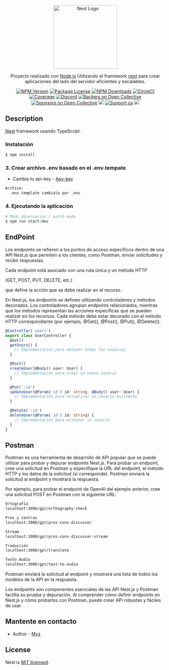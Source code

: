 <p align="center">
  <a href="http://nestjs.com/" target="blank"><img src="https://nestjs.com/img/logo-small.svg" width="200" alt="Nest Logo" /></a>
</p>

[circleci-image]: https://img.shields.io/circleci/build/github/nestjs/nest/master?token=abc123def456
[circleci-url]: https://circleci.com/gh/nestjs/nest

  <p align="center">Proyecto realizado con <a href="http://nodejs.org" target="_blank">Node.js</a> Utilizando el framework <a href="https://nestjs.com/">nest</a> para crear aplicaciones del lado del servidor eficientes y escalables.</p>
    <p align="center">
<a href="https://www.npmjs.com/~nestjscore" target="_blank"><img src="https://img.shields.io/npm/v/@nestjs/core.svg" alt="NPM Version" /></a>
<a href="https://www.npmjs.com/~nestjscore" target="_blank"><img src="https://img.shields.io/npm/l/@nestjs/core.svg" alt="Package License" /></a>
<a href="https://www.npmjs.com/~nestjscore" target="_blank"><img src="https://img.shields.io/npm/dm/@nestjs/common.svg" alt="NPM Downloads" /></a>
<a href="https://circleci.com/gh/nestjs/nest" target="_blank"><img src="https://img.shields.io/circleci/build/github/nestjs/nest/master" alt="CircleCI" /></a>
<a href="https://coveralls.io/github/nestjs/nest?branch=master" target="_blank"><img src="https://coveralls.io/repos/github/nestjs/nest/badge.svg?branch=master#9" alt="Coverage" /></a>
<a href="https://discord.gg/G7Qnnhy" target="_blank"><img src="https://img.shields.io/badge/discord-online-brightgreen.svg" alt="Discord"/></a>
<a href="https://opencollective.com/nest#backer" target="_blank"><img src="https://opencollective.com/nest/backers/badge.svg" alt="Backers on Open Collective" /></a>
<a href="https://opencollective.com/nest#sponsor" target="_blank"><img src="https://opencollective.com/nest/sponsors/badge.svg" alt="Sponsors on Open Collective" /></a>
  <a href="https://paypal.me/kamilmysliwiec" target="_blank"><img src="https://img.shields.io/badge/Donate-PayPal-ff3f59.svg"/></a>
    <a href="https://opencollective.com/nest#sponsor"  target="_blank"><img src="https://img.shields.io/badge/Support%20us-Open%20Collective-41B883.svg" alt="Support us"></a>
  <a href="https://twitter.com/nestframework" target="_blank"><img src="https://img.shields.io/twitter/follow/nestframework.svg?style=social&label=Follow"></a>
</p>
  <!--[![Backers on Open Collective](https://opencollective.com/nest/backers/badge.svg)](https://opencollective.com/nest#backer)
  [![Sponsors on Open Collective](https://opencollective.com/nest/sponsors/badge.svg)](https://opencollective.com/nest#sponsor)-->

## Description

[Nest](https://github.com/nestjs/nest) framework usando TypeScript .

### Instalación
```bash
$ npm install
```

### 3. Crear archivo .env basado en el .env.tempate
- Cambia tu api-key - [Apy-key](https://platform.openai.com/api-keys)
```bash
Archivo: 
  .env.template cambialo por .env

```

### 4. Ejecutando la aplicación

```bash
# Modo observacion / watch mode
$ npm run start:dev
```


## EndPoint

Los endpoints se refieren a los puntos de acceso específicos dentro de una API Nest.js que permiten a los clientes, como Postman, enviar solicitudes y recibir respuestas. 

Cada endpoint está asociado con una ruta única y un método HTTP 

(GET, POST, PUT, DELETE, etc.) 

que define la acción que se debe realizar en el recurso.

En Nest.js, los endpoints se definen utilizando controladores y métodos decorados. Los controladores agrupan endpoints relacionados, mientras que los métodos representan las acciones específicas que se pueden realizar en los recursos. Cada método debe estar decorado con el método HTTP correspondiente (por ejemplo, @Get(), @Post(), @Put(), @Delete()).

```typescript
@Controller('users')
export class UserController {
  @Get()
  getUsers() {
    // Implementación para obtener todos los usuarios
  }

  @Post()
  createUser(@Body() user: User) {
    // Implementación para crear un nuevo usuario
  }

  @Put(':id')
  updateUser(@Param('id') id: string, @Body() user: User) {
    // Implementación para actualizar un usuario existente
  }

  @Delete(':id')
  deleteUser(@Param('id') id: string) {
    // Implementación para eliminar un usuario
  }
}

```

## Postman
Postman es una herramienta de desarrollo de API popular que se puede utilizar para probar y depurar endpoints Nest.js. Para probar un endpoint, cree una solicitud en Postman y especifique la URL del endpoint, el método HTTP y los datos de la solicitud (si corresponde). Postman enviará la solicitud al endpoint y mostrará la respuesta.

Por ejemplo, para probar el endpoint de OpenAI del ejemplo anterior, cree una solicitud POST en Postman con la siguiente URL:
```bash
Ortografía
localhost:3000/gpt/orthography-check

Pros y contras
localhost:3000/gpt/pros-cons-discusser

Stream
localhost:3000/gpt/pros-cons-discusser-stream

Traducción
localhost:3000/gpt/translate

Texto Audio
localhost:3000/gpt/text-to-audio

```
Postman enviará la solicitud al endpoint y mostrará una lista de todos los modelos de la API en la respuesta.

Los endpoints son componentes esenciales de las API Nest.js y Postman facilita su prueba y depuración. Al comprender cómo definir endpoints en Nest.js y cómo probarlos con Postman, puede crear API robustas y fáciles de usar.

## Mantente en contacto

- Author - [Myz](https://github.com/MyLittleViruzbx1)

## License

Nest is [MIT licensed](LICENSE).
